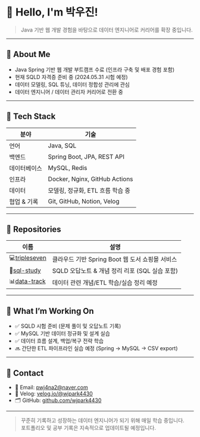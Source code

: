 # 👋 Hello, I'm 박우진!  
> Java 기반 웹 개발 경험을 바탕으로 데이터 엔지니어로 커리어를 확장 중입니다.

---

## 💼 About Me

- Java Spring 기반 웹 개발 부트캠프 수료 (인프라 구축 및 배포 경험 포함)
- 현재 SQLD 자격증 준비 중 (2024.05.31 시험 예정)
- 데이터 모델링, SQL 튜닝, 데이터 정합성 관리에 관심
- 데이터 엔지니어 / 데이터 관리자 커리어로 전환 중

---

## 🔧 Tech Stack

| 분야 | 기술 |
|------|------|
| 언어 | Java, SQL |
| 백엔드 | Spring Boot, JPA, REST API |
| 데이터베이스 | MySQL, Redis |
| 인프라 | Docker, Nginx, GitHub Actions |
| 데이터 | 모델링, 정규화, ETL 흐름 학습 중 |
| 협업 & 기록 | Git, GitHub, Notion, Velog |

---

## 📂 Repositories

| 이름 | 설명 |
|------|------|
| 💻[tripleseven](https://github.com/nhnacademy-be8-TripleSeven)| 클라우드 기반 Spring Boot 웹 도서 쇼핑몰 서비스 |
| 📘[sql-study](https://github.com/wjpark4430/sqld-study) | SQLD 오답노트 & 개념 정리 리포 (SQL 실습 포함) |
| 📊[data-track](!) | 데이터 관련 개념/ETL 학습/실습 정리 예정 |

---

## 📌 What I’m Working On

- ✅ SQLD 시험 준비 (문제 풀이 및 오답노트 기록)
- ✅ MySQL 기반 데이터 정규화 및 설계 실습
- ✅ 데이터 흐름 설계, 백업/복구 전략 학습
- 🔜 간단한 ETL 파이프라인 실습 예정 (Spring → MySQL → CSV export)

---

## 🙋 Contact

- 📧 Email: pwj4na2@naver.com
- 📌 Velog: [velog.io/@wjpark4430](https://velog.io/@wjpark4430)
- 🗂️ GitHub: [github.com/wjpark4430](https://github.com/wjpark4430)

---

> 꾸준히 기록하고 성장하는 데이터 엔지니어가 되기 위해 매일 학습 중입니다.  
> 포트폴리오 및 공부 기록은 지속적으로 업데이트될 예정입니다.
